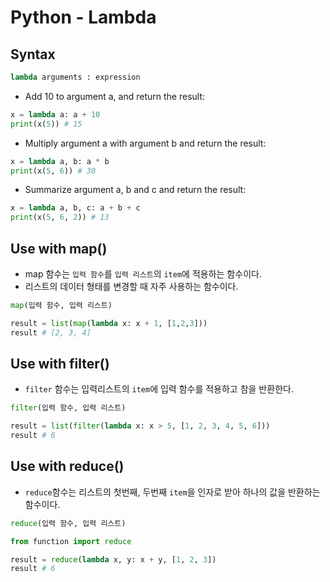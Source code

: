 # Python - Lambda



## Syntax

```python
lambda arguments : expression
```



- Add 10 to argument a, and return the result:

```python
x = lambda a: a + 10
print(x(5)) # 15
```



- Multiply argument a with argument b and return the result:

```python
x = lambda a, b: a * b
print(x(5, 6)) # 30
```



- Summarize argument a, b and c and return the result:

```python
x = lambda a, b, c: a + b + c
print(x(5, 6, 2)) # 13
```



## Use with map()

- map 함수는 `입력 함수`를 `입력 리스트`의 `item`에 적용하는 함수이다.
- 리스트의 데이터 형태를 변경할 때 자주 사용하는 함수이다.

```python
map(입력 함수, 입력 리스트)
```

```python
result = list(map(lambda x: x + 1, [1,2,3]))
result # [2, 3, 4]
```



## Use with filter()

- `filter` 함수는 입력리스트의 `item`에 입력 함수를 적용하고 참을 반환한다.

```python
filter(입력 함수, 입력 리스트)
```

```python
result = list(filter(lambda x: x > 5, [1, 2, 3, 4, 5, 6]))
result # 6
```



## Use with reduce()

- `reduce`함수는 리스트의 첫번째, 두번째 `item`을 인자로 받아 하나의 값을 반환하는 함수이다.

```python
reduce(입력 함수, 입력 리스트)
```

```python
from function import reduce

result = reduce(lambda x, y: x + y, [1, 2, 3])
result # 6
```



